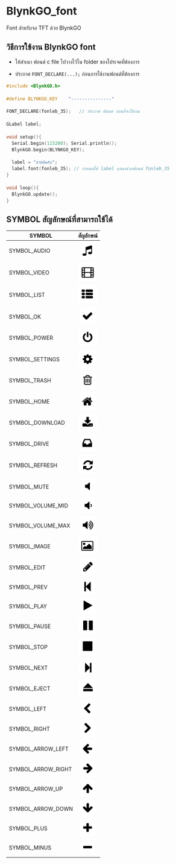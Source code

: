 # BlynkGO_font
Font สำหรับจอ TFT ด้วย BlynkGO  

## วิธีการใช้งาน BlynkGO font
- ให้สำเนา  ฟอนต์ c file ไปวางไว้ใน folder ของโปรเจคที่ต้องการ 
  
- ประกาศ `FONT_DECLARE(...);` ก่อนการใช้งานฟอนต์ที่ต้องการ

```cpp
#include <BlynkGO.h>

#define BLYNKGO_KEY    "---------------"

FONT_DECLARE(fonleb_35);   // ประกาศ ฟอนต์ ก่อนที่จะใช้งาน

GLabel label;

void setup(){
  Serial.begin(115200); Serial.println();
  BlynkGO.begin(BLYNKGO_KEY);

  label = "สวัสดีครับ";
  label.font(fonleb_35); // กำหนดให้ label แสดงด้วยฟอนต์ fonleb_35
}

void loop(){
  BlynkGO.update();
}
```

## SYMBOL สัญลักษณ์ที่สามารถใช้ได้  
|    SYMBOL       |    สัญลักษณ์   |
| -------------   |      :---:    |
| SYMBOL_AUDIO    | ![SYMBOL_AUDIO](SYMBOL_AUDIO.png) |
| SYMBOL_VIDEO    | ![SYMBOL_VIDEO](SYMBOL_VIDEO.png) |
| SYMBOL_LIST     | ![SYMBOL_LIST](SYMBOL_LIST.png) |
| SYMBOL_OK       | ![SYMBOL_OK](SYMBOL_OK.png) |
| SYMBOL_POWER    | ![SYMBOL_POWER](SYMBOL_POWER.png) |
| SYMBOL_SETTINGS | ![SYMBOL_SETTINGS](SYMBOL_SETTINGS.png) |
| SYMBOL_TRASH    | ![SYMBOL_TRASH](SYMBOL_TRASH.png) |
| SYMBOL_HOME     | ![SYMBOL_HOME](SYMBOL_HOME.png) |
| SYMBOL_DOWNLOAD | ![SYMBOL_DOWNLOAD](SYMBOL_DOWNLOAD.png) |
| SYMBOL_DRIVE | ![SYMBOL_DRIVE](SYMBOL_DRIVE.png) |
| SYMBOL_REFRESH | ![SYMBOL_REFRESH](SYMBOL_REFRESH.png) |
| SYMBOL_MUTE | ![SYMBOL_MUTE](SYMBOL_MUTE.png) |
| SYMBOL_VOLUME_MID | ![SYMBOL_VOLUME_MID](SYMBOL_VOLUME_MID.png) |
| SYMBOL_VOLUME_MAX | ![SYMBOL_VOLUME_MAX](SYMBOL_VOLUME_MAX.png) |
| SYMBOL_IMAGE | ![SYMBOL_IMAGE](SYMBOL_IMAGE.png) |
| SYMBOL_EDIT | ![SYMBOL_EDIT](SYMBOL_EDIT.png) |
| SYMBOL_PREV | ![SYMBOL_PREV](SYMBOL_PREV.png) |
| SYMBOL_PLAY | ![SYMBOL_PLAY](SYMBOL_PLAY.png) |
| SYMBOL_PAUSE | ![SYMBOL_PAUSE](SYMBOL_PAUSE.png) |
| SYMBOL_STOP | ![SYMBOL_STOP](SYMBOL_STOP.png) |
| SYMBOL_NEXT | ![SYMBOL_NEXT](SYMBOL_NEXT.png) |
| SYMBOL_EJECT | ![SYMBOL_EJECT](SYMBOL_EJECT.png) |
| SYMBOL_LEFT | ![SYMBOL_LEFT](SYMBOL_LEFT.png) |
| SYMBOL_RIGHT | ![SYMBOL_RIGHT](SYMBOL_RIGHT.png) |
| SYMBOL_ARROW_LEFT | ![SYMBOL_ARROW_LEFT](SYMBOL_ARROW_LEFT.png) |
| SYMBOL_ARROW_RIGHT | ![SYMBOL_ARROW_RIGHT](SYMBOL_ARROW_RIGHT.png) |
| SYMBOL_ARROW_UP | ![SYMBOL_ARROW_UP](SYMBOL_ARROW_UP.png) |
| SYMBOL_ARROW_DOWN | ![SYMBOL_ARROW_DOWN](SYMBOL_ARROW_DOWN.png) |
| SYMBOL_PLUS | ![SYMBOL_PLUS](SYMBOL_PLUS.png) |
| SYMBOL_MINUS | ![SYMBOL_MINUS](SYMBOL_MINUS.png) |

